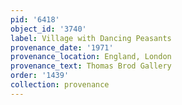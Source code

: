 ```yaml
---
pid: '6418'
object_id: '3740'
label: Village with Dancing Peasants
provenance_date: '1971'
provenance_location: England, London
provenance_text: Thomas Brod Gallery
order: '1439'
collection: provenance
---
```

